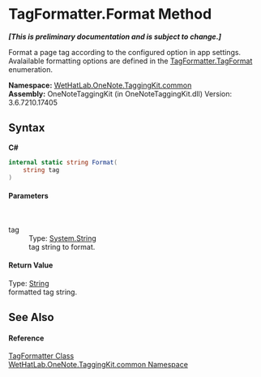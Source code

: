 # TagFormatter.Format Method 
 _**\[This is preliminary documentation and is subject to change.\]**_

Format a page tag according to the configured option in app settings. Avalailable formatting options are defined in the <a href="8cac7044-1d57-7ff5-17b6-0ce4dc2b3110.md">TagFormatter.TagFormat</a> enumeration.

**Namespace:**&nbsp;<a href="bcdbab9c-63d1-48a4-6937-af53fb8d9a55.md">WetHatLab.OneNote.TaggingKit.common</a><br />**Assembly:**&nbsp;OneNoteTaggingKit (in OneNoteTaggingKit.dll) Version: 3.6.7210.17405

## Syntax

**C#**<br />
``` C#
internal static string Format(
	string tag
)
```


#### Parameters
&nbsp;<dl><dt>tag</dt><dd>Type: <a href="http://msdn2.microsoft.com/en-us/library/s1wwdcbf" target="_blank">System.String</a><br />tag string to format.</dd></dl>

#### Return Value
Type: <a href="http://msdn2.microsoft.com/en-us/library/s1wwdcbf" target="_blank">String</a><br />formatted tag string.

## See Also


#### Reference
<a href="8d4378d5-3d81-1a88-d98b-9c845e212b48.md">TagFormatter Class</a><br /><a href="bcdbab9c-63d1-48a4-6937-af53fb8d9a55.md">WetHatLab.OneNote.TaggingKit.common Namespace</a><br />